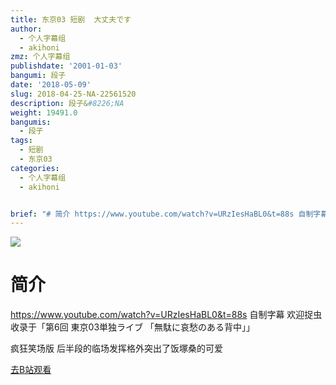```yaml
---
title: 东京03 短剧  大丈夫です
author:
  - 个人字幕组
  - akihoni
zmz: 个人字幕组
publishdate: '2001-01-03'
bangumi: 段子
date: '2018-05-09'
slug: 2018-04-25-NA-22561520
description: 段子&#8226;NA
weight: 19491.0
bangumis:
  - 段子
tags:
  - 短剧
  - 东京03
categories:
  - 个人字幕组
  - akihoni


brief: "# 简介 https://www.youtube.com/watch?v=URzIesHaBL0&t=88s 自制字幕 欢迎捉虫 收录于「第6回 東京03単独ライブ 「無駄に哀愁のある背中」」 疯狂笑场版 后半段的临场发挥格外突出了饭塚桑的可爱"
---
```

![](https://i.imgur.com/Qi1CUVW.jpg)
# 简介  
https://www.youtube.com/watch?v=URzIesHaBL0&t=88s
自制字幕 欢迎捉虫
收录于「第6回 東京03単独ライブ 「無駄に哀愁のある背中」」

疯狂笑场版
后半段的临场发挥格外突出了饭塚桑的可爱  

[去B站观看](https://www.bilibili.com/video/av22561520/)
 
